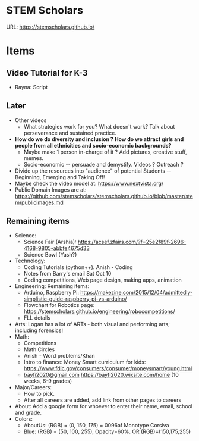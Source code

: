 # STEM Scholars
URL: https://stemscholars.github.io/

# Items
## Video Tutorial for K-3
  * Rayna: Script
## Later
* Other videos
  * What strategies work for you? What doesn't work? Talk about perseverance and sustained practice.
* **How do we do diversity and inclusion ? How do we attract girls and people from all ethnicities and socio-economic backgrounds?**
  * Maybe make 1 person in-charge of it ? Add pictures, creative stuff, memes.
  * Socio-economic -- persuade and demystify. Videos ? Outreach ?
* Divide up the resources into "audience" of potential Students -- Beginning, Emerging and Taking Off!
* Maybe check the video model at: https://www.nextvista.org/
* Public Domain Images are at: https://github.com/stemscholars/stemscholars.github.io/blob/master/stem/publicimages.md
## Remaining items
* Science: 
  * Science Fair (Arshia): https://acsef.zfairs.com/?f=25e2f89f-2696-4168-9805-abbfe4675d33 
  * Science Bowl (Yash?)
* Technology: 
  * Coding Tutorials (python++). Anish - Coding
  * Notes from Barry's email Sat Oct 10
  * Coding competitions, Web page design, making apps, animation
* Engineering: Remaining items:
  * Arduino, Raspberry Pi: https://makezine.com/2015/12/04/admittedly-simplistic-guide-raspberry-pi-vs-arduino/ 
  * Flowchart for Robotics page: https://stemscholars.github.io/engineering/robocompetitions/ 
  * FLL details
* Arts: Logan has a lot of ARTs - both visual and performing arts; including forensics!
* Math:
  * Competitions
  * Math Circles
  * Anish - Word problems/Khan
  * Intro to finance: Money Smart curriculum for kids: https://www.fdic.gov/consumers/consumer/moneysmart/young.html
  * bayfi2020@gmail.com https://bayfi2020.wixsite.com/home (10 weeks, 6-9 grades)
* Major/Careers: 
  * How to pick.
  * After all careers are added, add link from other pages to careers
* About: Add a google form for whoever to enter their name, email, school and grade.
* Colors: 
  * AboutUs: (RGB) = (0, 150, 175) = 0096af Monotype Corsiva
  * Blue: (RGB) = (50, 100, 255), Opacity=60%. OR (RGB)=(150,175,255)
